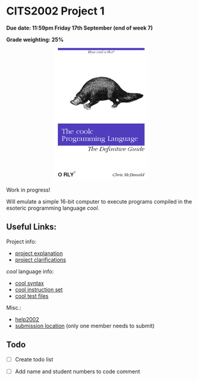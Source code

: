 # CITS2002 Project 1

**Due date: 11:59pm Friday 17th September (end of week 7)**

**Grade weighting: 25%**

<p align="center">
  <img src="coolbook.png" width="250px" height="350"/>
</p>

Work in progress!

Will emulate a simple 16-bit computer to execute programs compiled in the esoteric programming language *cool*.


## Useful Links:

Project info:
 + [project explanation](http://teaching.csse.uwa.edu.au/units/CITS2002/projects/project1.php)
 + [project clarifications](http://teaching.csse.uwa.edu.au/units/CITS2002/projects/project1-clarifications.php)

*cool* language info:
 + [cool syntax](http://teaching.csse.uwa.edu.au/units/CITS2002/projects/coolsyntax.php)
 + [cool instruction set](http://teaching.csse.uwa.edu.au/units/CITS2002/projects/coolinstructions.php)
 + [cool test files](https://secure.csse.uwa.edu.au/run/coolc)

Misc.: 
 + [help2002](https://secure.csse.uwa.edu.au/run/help2002)
 + [submission location](https://secure.csse.uwa.edu.au/run/cssubmit) (only one member needs to submit)

## Todo

 + [ ] Create todo list
 + [ ] Add name and student numbers to code comment

